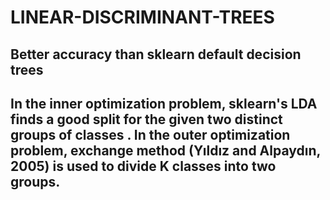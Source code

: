 # LINEAR-DISCRIMINANT-TREES

## Better accuracy than sklearn default decision trees

## In the inner optimization problem, sklearn's LDA finds a good split for the given two distinct groups of classes . In the outer optimization problem, exchange method (Yıldız and Alpaydın, 2005) is used to divide K classes into two groups.